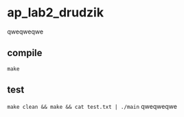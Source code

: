 # ap_lab2_drudzik
qweqweqwe
## compile
`make`

## test
`make clean && make && cat test.txt | ./main`
qweqweqwe
